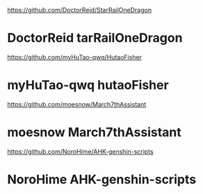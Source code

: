https://github.com/DoctorReid/StarRailOneDragon
# DoctorReid   tarRailOneDragon
https://github.com/myHuTao-qwq/HutaoFisher
# myHuTao-qwq  hutaoFisher
https://github.com/moesnow/March7thAssistant
# moesnow    March7thAssistant
https://github.com/NoroHime/AHK-genshin-scripts
# NoroHime   AHK-genshin-scripts
